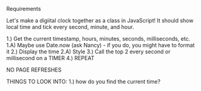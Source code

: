 Requirements

Let's make a digiital clock together as a class in JavaScript! It should show local time and tick every second, minute, and hour.

1.) Get the current timestamp, hours, minutes, seconds, milliseconds, etc.
  1.A) Maybe use Date.now (ask Nancy) - if you do, you might have to format it
2.) Display the time
  2.A) Style
3.) Call the top 2 every second or millisecond on a TIMER
4.) REPEAT

NO PAGE REFRESHES

THINGS TO LOOK INTO:
1.) how do you find the current time?
